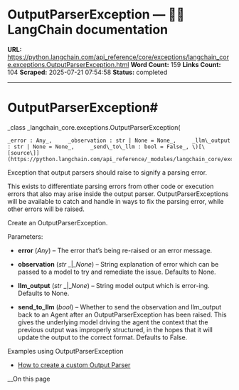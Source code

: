 # OutputParserException — 🦜🔗 LangChain  documentation

**URL:** https://python.langchain.com/api_reference/core/exceptions/langchain_core.exceptions.OutputParserException.html
**Word Count:** 159
**Links Count:** 104
**Scraped:** 2025-07-21 07:54:58
**Status:** completed

---

# OutputParserException\#

_class _langchain\_core.exceptions.OutputParserException\(

    _error : Any_,     _observation : str | None = None_,     _llm\_output : str | None = None_,     _send\_to\_llm : bool = False_, \)[\[source\]](https://python.langchain.com/api_reference/_modules/langchain_core/exceptions.html#OutputParserException)\#     

Exception that output parsers should raise to signify a parsing error.

This exists to differentiate parsing errors from other code or execution errors that also may arise inside the output parser. OutputParserExceptions will be available to catch and handle in ways to fix the parsing error, while other errors will be raised.

Create an OutputParserException.

Parameters:     

  * **error** \(_Any_\) – The error that’s being re-raised or an error message.

  * **observation** \(_str_ _|__None_\) – String explanation of error which can be passed to a model to try and remediate the issue. Defaults to None.

  * **llm\_output** \(_str_ _|__None_\) – String model output which is error-ing. Defaults to None.

  * **send\_to\_llm** \(_bool_\) – Whether to send the observation and llm\_output back to an Agent after an OutputParserException has been raised. This gives the underlying model driving the agent the context that the previous output was improperly structured, in the hopes that it will update the output to the correct format. Defaults to False.

Examples using OutputParserException

  * [How to create a custom Output Parser](https://python.langchain.com/docs/how_to/output_parser_custom/)

__On this page